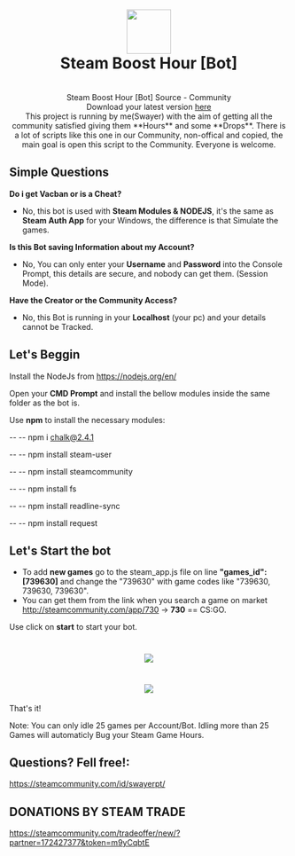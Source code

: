 <h1 align="center">
  <img  src="http://i.imgur.com/tq28TqF.png" height="80" width="80" />
  <br/>
  Steam Boost Hour [Bot]
</h1>

<p align="center"><br>Steam Boost Hour [Bot] Source - Community</br>
Download your latest version <a href='https://github.com/SwayerPT/Steam-Hour-Bot/releases'>here</a>
</br>
This project is running by me(Swayer) with the aim of getting all the community satisfied giving them **Hours** and some **Drops**.
There is a lot of scripts like this one in our Community, non-offical and copied, the main goal is open this script to the Community. Everyone is welcome.
</p>

## Simple Questions

**Do i get Vacban or is a Cheat?**
- No, this bot is used with **Steam Modules & NODEJS**, it's the same as **Steam Auth App** for your Windows, the difference is that Simulate the games.

**Is this Bot saving Information about my Account?**
- No, You can only enter your **Username** and **Password** into the Console Prompt, this details are secure, and nobody can get them. (Session Mode).

**Have the Creator or the Community Access?**
- No, this Bot is running in your **Localhost** (your pc) and your details cannot be Tracked.



## Let's Beggin

Install the NodeJs from https://nodejs.org/en/

Open your **CMD Prompt** and install the bellow modules inside the same folder as the bot is.

Use **npm** to install the necessary  modules:

-- -- npm i chalk@2.4.1

-- -- npm install steam-user

-- -- npm install steamcommunity

-- -- npm install fs

-- -- npm install readline-sync

-- -- npm install request


## Let's Start the bot

- To add **new games** go to the steam_app.js file on line **"games_id": [739630]** and change the "739630" with game codes like "739630, 739630, 739630".
- You can get them from the link when you search a game on market http://steamcommunity.com/app/730 -> **730** ==  CS:GO.

Use click on **start** to start your bot. 
<h1 align="center">
  <img  src="http://i.imgur.com/5AZIs21.png" />
</h1>
<h1 align="center">
  <img  src="http://i.imgur.com/LrPyrcd.png" />
</h1>

That's it!

Note: You can only idle 25 games per Account/Bot. Idling more than 25 Games will automaticly Bug your Steam Game Hours.

## Questions? Fell free!: 
https://steamcommunity.com/id/swayerpt/

## DONATIONS BY STEAM TRADE
https://steamcommunity.com/tradeoffer/new/?partner=172427377&token=m9yCqbtE
